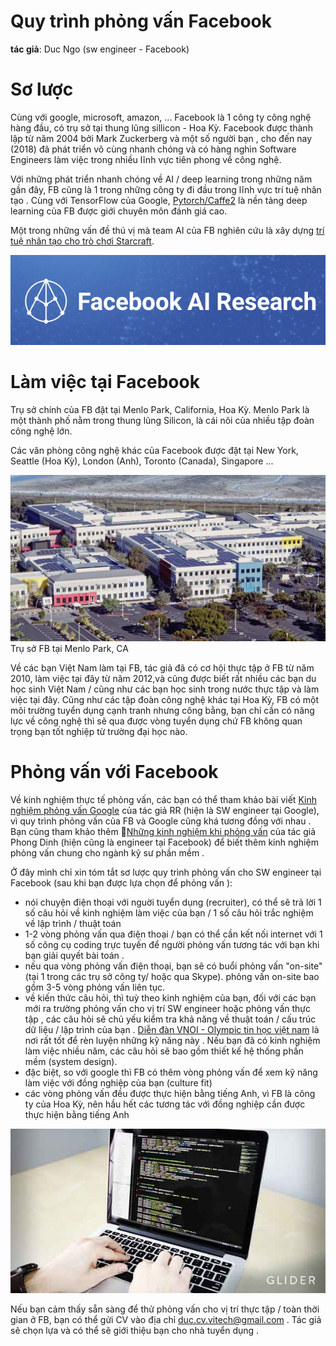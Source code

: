 Quy trình phỏng vấn Facebook
===============================

**tác giả**: Duc Ngo (sw engineer - Facebook)

Sơ lược
======================================================================================================================================
Cùng với google, microsoft, amazon, ... Facebook là 1 công ty công nghệ hàng đầu, có trụ sở tại thung lũng sillicon - Hoa Kỳ. Facebook được thành lập từ năm 2004 bởi Mark Zuckerberg và một số người bạn , cho đến nay (2018) đã phát triển vô cùng nhanh chóng và có hàng nghìn Software Engineers làm việc trong nhiều lĩnh vực tiên phong về công nghệ.

Với những phát triển nhanh chóng về AI / deep learning  trong những năm gần đây, FB cũng là 1 trong những công ty đi đầu trong lĩnh vực trí tuệ nhân tạo . Cùng với TensorFlow của Google, [Pytorch/Caffe2](https://github.com/pytorch/pytorch) là nền tảng deep learning của FB được giới chuyên môn đánh giá cao.  

Một trong những vấn đề thú vị mà team AI của FB nghiên cứu là xây dựng [trí tuệ nhân tạo cho trò chơi Starcraft](https://research.fb.com/publications/stardata-a-starcraft-ai-research-dataset/). 

![Facebook-AI](fb-ai-logo.png)

Làm việc tại Facebook
======================================================================================================================================

Trụ sở chính của FB đặt tại Menlo Park, California, Hoa Kỳ. Menlo Park là một thành phố nằm trong thung lũng Silicon, là cái nôi của nhiều tập đoàn công nghệ lớn.

Các văn phòng công nghệ khác của Facebook được đặt tại New York, Seattle (Hoa Kỳ), London (Anh), Toronto (Canada), Singapore ...

![Facebook-headquarter](fb-mpk.jpg)
Trụ sở FB tại Menlo Park, CA

Về các bạn Việt Nam làm tại FB, tác giả đã có cơ hội thực tập ở FB từ năm 2010, làm việc tại đây từ năm 2012,và cũng được biết rất nhiều các bạn du học sinh Việt Nam / cũng như các bạn học sinh trong nước thực tập và làm việc tại đây. Cũng như các tập đoàn công nghệ khác tại Hoa Kỳ, FB có một môi trường tuyển dụng cạnh tranh nhưng công bằng, bạn chỉ cần có năng lực về công nghệ thì sẽ qua được vòng tuyển dụng chứ FB không quan trọng bạn tốt nghiệp từ trường đại học nào.

Phỏng vấn với Facebook
======================================================================================================================================
Về kinh nghiệm thực tế phỏng vấn, các bạn có thể tham khảo bài viết [Kinh nghiệm phỏng vấn Google](kinh-nghiem-phong-van-google.md) của tác giả RR (hiện là SW engineer tại Google), vì quy trình phỏng vấn của FB và Google cũng khá tương đồng với nhau . Bạn cũng tham khảo thêm [Những kinh nghiệm khi phỏng vấn](kinh-nghiem-chung-khi-phong-van.md) của tác giả Phong Dinh (hiện cũng là engineer tại Facebook) để biết thêm kinh nghiệm phỏng vấn chung cho ngành kỹ sư phần mềm .

Ở đây mình chỉ xin tóm tắt sơ lược quy trình phỏng vấn cho SW engineer tại Facebook (sau khi bạn được lựa chọn để phỏng vấn ):

* nói chuyện điện thoại với nguời tuyển dụng (recruiter), có thể sẽ trả lời 1 số câu hỏi về kinh nghiệm làm việc của bạn / 1 số câu hỏi trắc nghiệm về lập trình / thuật toán
* 1-2 vòng phỏng vấn qua điện thoại / bạn có thể cần kết nối internet với 1 số công cụ coding trực tuyến để người phỏng vấn tương tác với bạn khi bạn giải quyết bài toán .
* nếu qua vòng phỏng vấn điện thoại, bạn sẽ có buổi phỏng vấn "on-site" (tại 1 trong các trụ sở công ty/ hoặc qua Skype). phỏng vấn on-site bao gồm 3-5 vòng phỏng vấn liên tục. 
* về kiến thức câu hỏi, thì tuỳ theo kinh nghiệm của bạn, đối với các bạn mới ra trường phỏng vấn cho vị trí SW engineer hoặc phỏng vấn thực tập , các câu hỏi sẽ chủ yếu kiểm tra khả năng về thuật toán / cấu trúc dữ liệu / lập trình của bạn . [Diễn đàn VNOI - Olympic tin học việt nam](http://vnoi.info/) là nơi rất tốt để rèn luyện những kỹ năng này . Nếu bạn đã có kinh nghiệm làm việc nhiều năm, các câu hỏi sẽ bao gồm thiết kế hệ thống phần mềm (system design).
* đặc biệt, so với google thì FB có thêm vòng phỏng vấn để xem kỹ năng làm việc với đồng nghiệp của bạn (culture fit)
* các vòng phỏng vấn đều được thực hiện bằng tiếng Anh, vì FB là công ty của Hoa Kỳ, nên hầu hết các tương tác với đồng nghiệp cần được thực hiện bằng tiếng Anh

![coding-interview](interview-img.jpg)

Nếu bạn cảm thấy sẵn sàng để thử phỏng vấn cho vị trí thực tập / toàn thời gian ở FB, bạn có thể gửi CV vào địa chỉ duc.cv.vitech@gmail.com . Tác giả sẽ chọn lựa và có thể sẽ giới thiệu bạn cho nhà tuyển dụng .





